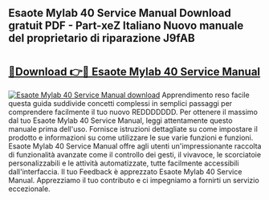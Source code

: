 ## Esaote Mylab 40 Service Manual Download gratuit PDF - Part-xeZ Italiano Nuovo manuale del proprietario di riparazione J9fAB

# <h2><a href="http://dfbcn2.blite.top/?on=Esaote+Mylab+40+Service+Manual">🔗Download 👉🔴 Esaote Mylab 40 Service Manual</a></h2>

[![Esaote Mylab 40 Service Manual download](https://i.imgur.com/lujVjoI.png)](http://dfbcn2.blite.top/?on=Esaote+Mylab+40+Service+Manual)
Apprendimento reso facile questa guida suddivide concetti complessi in semplici passaggi per comprendere facilmente il tuo nuovo REDDDDDDD. Per ottenere il massimo dal tuo Esaote Mylab 40 Service Manual, leggi attentamente questo manuale prima dell'uso. Fornisce istruzioni dettagliate su come impostare il prodotto e informazioni su come utilizzare le sue varie funzioni e funzioni. Esaote Mylab 40 Service Manual offre agli utenti un'impressionante raccolta di funzionalità avanzate come il controllo dei gesti, il vivavoce, le scorciatoie personalizzabili e le attività automatizzate, tutte facilmente accessibili dall'interfaccia. Il tuo Feedback è apprezzato Esaote Mylab 40 Service Manual. Apprezziamo il tuo contributo e ci impegniamo a fornirti un servizio eccezionale.
